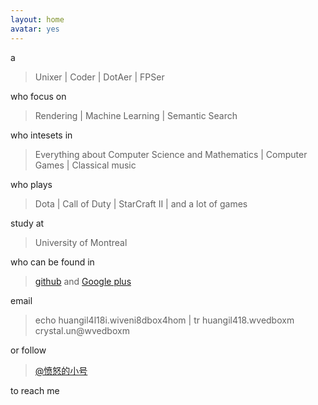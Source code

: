 ```yaml
---
layout: home
avatar: yes
---
```


a

>  Unixer | Coder | DotAer | FPSer

who focus on 

> Rendering | Machine Learning | Semantic Search 

who intesets in 

>  Everything about Computer Science and Mathematics | Computer Games | Classical music 

who plays

> Dota | Call of Duty | StarCraft II | and a lot of games

study at

> University of Montreal

who can be found in

> [github](https://github.com/cccrystalyy) and [Google plus](https://plus.google.com/u/0/103939286317705041310/about)

email 

> echo huangil4l18i.wiveni8dbox4hom | tr huangil418.wvedboxm crystal.un@wvedboxm

or follow 

> [@愤怒的小号](http://www.weibo.com/cccrystalyy)

to reach me


